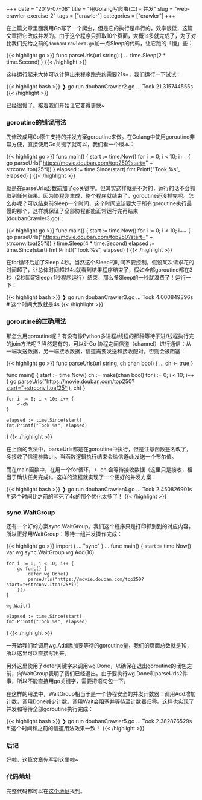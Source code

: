 +++
date = "2019-07-08"
title = "用Golang写爬虫(二) - 并发"
slug = "web-crawler-exercise-2"
tags = ["crawler"]
categories = ["crawler"]
+++

在上篇文章里面我用Go写了一个爬虫，但是它的执行是串行的，效率很低，这篇文章把它改成并发的。由于这个程序只抓取10个页面，大概1s多就完成了，为了对比我们先给之前的`doubanCrawler1.go`加一点Sleep的代码，让它跑的「慢」些：

{{< highlight go >}}
func parseUrls(url string) {
    ...
	time.Sleep(2 * time.Second)
}
{{< /highlight >}}

这样运行起来大体可以计算出来程序跑完约需要21s+，我们运行一下试试：

{{< highlight bash >}}
❯ go run doubanCrawler2.go
...
Took 21.315744555s
{{< /highlight >}}

已经很慢了。接着我们开始让它变得更快~

### goroutine的错误用法

先修改成用Go原生支持的并发方案goroutine来做。在Golang中使用goroutine非常方便，直接使用Go关键字就可以，我们看一个版本：

{{< highlight go >}}
func main() {
	start := time.Now()
	for i := 0; i < 10; i++ {
		go parseUrls("https://movie.douban.com/top250?start=" + strconv.Itoa(25*i))
	}
	elapsed := time.Since(start)
	fmt.Printf("Took %s", elapsed)
}
{{< /highlight >}}

就是在parseUrls函数前加了go关键字。但其实这样就是不对的，运行的话不会抓取到任何结果。因为协程刚生成，整个程序就结束了，goroutine还没抓完呢。怎么办呢？可以结束前Sleep一个时间，这个时间应该要大于所有goroutine执行最慢的那个，这样就保证了全部协程都能正常运行完再结束(doubanCrawler3.go)：

{{< highlight go >}}
func main() {
    start := time.Now()
    for i := 0; i < 10; i++ {
        go parseUrls("https://movie.douban.com/top250?start=" + strconv.Itoa(25*i))
    }
    time.Sleep(4 * time.Second)
    elapsed := time.Since(start)
    fmt.Printf("Took %s", elapsed)
}
{{< /highlight >}}

在for循环后加了Sleep 4秒。当然这个Sleep的时间不要控制，假设某次请求花的时间超了，让总体时间超过4s就看到结果程序结束了，假如全部goroutine都在3秒（2秒固定Sleep+1秒程序运行）结束，那么多Sleep的一秒就浪费了！运行一下：

{{< highlight bash >}}
❯ go run doubanCrawler3.go
...
Took 4.000849896s  # 这个时间大致就是4s
{{< /highlight >}}

### goroutine的正确用法

那怎么用goroutine呢？有没有像Python多进程/线程的那种等待子进/线程执行完的join方法呢？当然是有的，可以让Go 协程之间信道（channel）进行通信：从一端发送数据，另一端接收数据，信道需要发送和接收配对，否则会被阻塞：

{{< highlight go >}}
func parseUrls(url string, ch chan bool) {
    ...
    ch <- true
}

func main() {
    start := time.Now()
    ch := make(chan bool)
    for i := 0; i < 10; i++ {
        go parseUrls("https://movie.douban.com/top250?start="+strconv.Itoa(25*i), ch)
    }

    for i := 0; i < 10; i++ {
        <-ch
    }

    elapsed := time.Since(start)
    fmt.Printf("Took %s", elapsed)
}
{{< /highlight >}}

在上面的改法中，parseUrls都是在goroutine中执行，但是注意函数签名改了，多接收了信道参数ch。当函数逻辑执行结束会给信道ch发送一个布尔值。

而在main函数中，在用一个for循环，<- ch 会等待接收数据（这里只是接收，相当于确认任务完成）。这样的流程就实现了一个更好的并发方案：

{{< highlight bash >}}
❯ go run doubanCrawler4.go
...
Took 2.450826901s  # 这个时间比之前的写死了4s的那个优化太多了！
{{< /highlight >}}

### sync.WaitGroup

还有一个好的方案sync.WaitGroup。我们这个程序只是打印抓到到的对应内容，所以正好用WaitGroup：等待一组并发操作完成：

{{< highlight go >}}
import (
	...
	"sync"
)
...
func main() {
	start := time.Now()
	var wg sync.WaitGroup
	wg.Add(10)

	for i := 0; i < 10; i++ {
		go func() {
			defer wg.Done()
			parseUrls("https://movie.douban.com/top250?start="+strconv.Itoa(25*i))
		}()
	}

	wg.Wait()

	elapsed := time.Since(start)
	fmt.Printf("Took %s", elapsed)
}
{{< /highlight >}}

一开始我们给调用wg.Add添加要等待的goroutine量，我们的页面总数就是10，所以这里可以直接写出来。

另外这里使用了defer关键字来调用wg.Done，以确保在退出goroutine的闭包之前，向WaitGroup表明了我们已经退出。由于要执行wg.Done和parseUrls2件事，所以不能直接用go关键字，需要把语句包一下。

在这样的用法中，WaitGroup相当于是一个协程安全的并发计数器：调用Add增加计数，调用Done减少计数。调用Wait会阻塞并等待至计数器归零。这样也实现了并发和等待全部goroutine执行完成：

{{< highlight bash >}}
❯ go run doubanCrawler5.go
...
Took 2.382876529s  # 这个时间和之前的信道用法效果一致！
{{< /highlight >}}

### 后记

好啦，这篇文章先写到这里啦~

### 代码地址

完整代码都可以在[这个地址](https://github.com/golang-dev/strconv.code/blob/master/crawler)找到。
